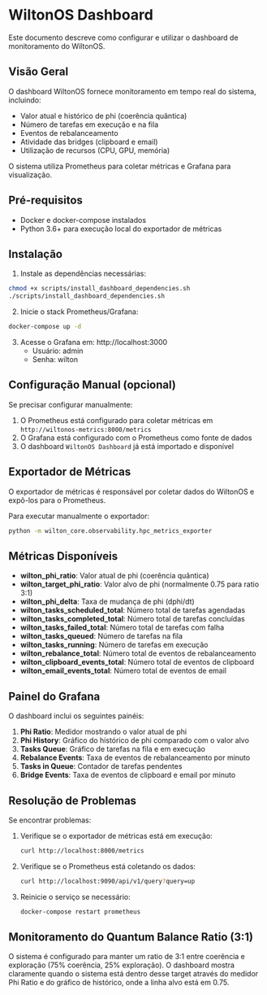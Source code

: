 # WiltonOS Dashboard

Este documento descreve como configurar e utilizar o dashboard de monitoramento do WiltonOS.

## Visão Geral

O dashboard WiltonOS fornece monitoramento em tempo real do sistema, incluindo:
- Valor atual e histórico de phi (coerência quântica)
- Número de tarefas em execução e na fila
- Eventos de rebalanceamento
- Atividade das bridges (clipboard e email)
- Utilização de recursos (CPU, GPU, memória)

O sistema utiliza Prometheus para coletar métricas e Grafana para visualização.

## Pré-requisitos

- Docker e docker-compose instalados
- Python 3.6+ para execução local do exportador de métricas

## Instalação

1. Instale as dependências necessárias:

```bash
chmod +x scripts/install_dashboard_dependencies.sh
./scripts/install_dashboard_dependencies.sh
```

2. Inicie o stack Prometheus/Grafana:

```bash
docker-compose up -d
```

3. Acesse o Grafana em: http://localhost:3000
   - Usuário: admin
   - Senha: wilton

## Configuração Manual (opcional)

Se precisar configurar manualmente:

1. O Prometheus está configurado para coletar métricas em `http://wiltonos-metrics:8000/metrics`
2. O Grafana está configurado com o Prometheus como fonte de dados
3. O dashboard `WiltonOS Dashboard` já está importado e disponível

## Exportador de Métricas

O exportador de métricas é responsável por coletar dados do WiltonOS e expô-los para o Prometheus.

Para executar manualmente o exportador:

```bash
python -m wilton_core.observability.hpc_metrics_exporter
```

## Métricas Disponíveis

- **wilton_phi_ratio**: Valor atual de phi (coerência quântica)
- **wilton_target_phi_ratio**: Valor alvo de phi (normalmente 0.75 para ratio 3:1)
- **wilton_phi_delta**: Taxa de mudança de phi (dphi/dt)
- **wilton_tasks_scheduled_total**: Número total de tarefas agendadas
- **wilton_tasks_completed_total**: Número total de tarefas concluídas
- **wilton_tasks_failed_total**: Número total de tarefas com falha
- **wilton_tasks_queued**: Número de tarefas na fila
- **wilton_tasks_running**: Número de tarefas em execução
- **wilton_rebalance_total**: Número total de eventos de rebalanceamento
- **wilton_clipboard_events_total**: Número total de eventos de clipboard
- **wilton_email_events_total**: Número total de eventos de email

## Painel do Grafana

O dashboard inclui os seguintes painéis:

1. **Phi Ratio**: Medidor mostrando o valor atual de phi
2. **Phi History**: Gráfico do histórico de phi comparado com o valor alvo
3. **Tasks Queue**: Gráfico de tarefas na fila e em execução
4. **Rebalance Events**: Taxa de eventos de rebalanceamento por minuto
5. **Tasks in Queue**: Contador de tarefas pendentes
6. **Bridge Events**: Taxa de eventos de clipboard e email por minuto

## Resolução de Problemas

Se encontrar problemas:

1. Verifique se o exportador de métricas está em execução:
   ```bash
   curl http://localhost:8000/metrics
   ```

2. Verifique se o Prometheus está coletando os dados:
   ```bash
   curl http://localhost:9090/api/v1/query?query=up
   ```

3. Reinicie o serviço se necessário:
   ```bash
   docker-compose restart prometheus
   ```

## Monitoramento do Quantum Balance Ratio (3:1)

O sistema é configurado para manter um ratio de 3:1 entre coerência e exploração (75% coerência, 25% exploração). 
O dashboard mostra claramente quando o sistema está dentro desse target através do medidor Phi Ratio e do gráfico 
de histórico, onde a linha alvo está em 0.75.